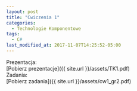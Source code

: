 ```yaml
---
layout: post
title: "Cwiczenia 1"
categories:
  - Technologie Komponentowe
tags:
  - C#
last_modified_at: 2017-11-07T14:25:52-05:00
---
```


Prezentacja:<br/>
[Pobierz prezentacje]({{ site.url }}/assets/TK1.pdf)<br/>
Zadania:<br/>
[Pobierz zadania]({{ site.url }}/assets/cw1_gr2.pdf)<br/>